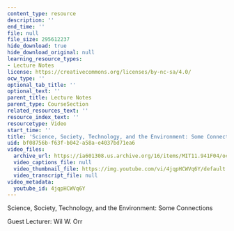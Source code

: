 ```yaml
---
content_type: resource
description: ''
end_time: ''
file: null
file_size: 295612237
hide_download: true
hide_download_original: null
learning_resource_types:
- Lecture Notes
license: https://creativecommons.org/licenses/by-nc-sa/4.0/
ocw_type: ''
optional_tab_title: ''
optional_text: ''
parent_title: Lecture Notes
parent_type: CourseSection
related_resources_text: ''
resource_index_text: ''
resourcetype: Video
start_time: ''
title: 'Science, Society, Technology, and the Environment: Some Connections'
uid: bf08756b-f63f-b042-a58a-e4037bd71ea6
video_files:
  archive_url: https://ia601308.us.archive.org/16/items/MIT11.941F04/ocw-11.941-09nov2004-220k_512kb.mp4
  video_captions_file: null
  video_thumbnail_file: https://img.youtube.com/vi/4jqpHCWVq6Y/default.jpg
  video_transcript_file: null
video_metadata:
  youtube_id: 4jqpHCWVq6Y
---
```


Science, Society, Technology, and the Environment: Some Connections

Guest Lecturer: Wil W. Orr

